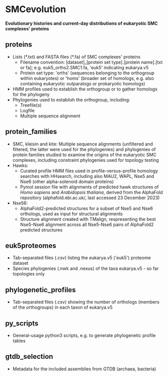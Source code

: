 # SMCevolution
**Evolutionary histories and current-day distributions of eukaryotic SMC complexes' proteins**

## proteins
* Lists (\*.txt) and FASTA files (\*.fa) of SMC complexes' proteins
  * Filename convention: [dataset]\_[protein set type].[protein name].[txt or fa]; e.g. euk5_orths2.SMC1.fa, 'euk5' indicating eukarya.v5
  * Protein set type: 'orths' (sequences belonging to the orthogroup within eukaryotes) or 'homs' (broader set of homologs, e.g. also containing eukaryotic outparalogs or prokaryotic homologs)
* HMM profiles used to establish the orthogroup or to gather homologs for the phylogeny
* Phylogenies used to establish the orthogroup, including:
  * Treefile(s)
  * Logfile
  * Multiple sequence alignment

## protein_families
* SMC, kleisin and kite: Multiple sequence alignments (unfiltered and filtered, the latter were used for the phylogenies) and phylogenies of protein families studied to examine the origins of the eukaryotic SMC complexes, including constraint phylogenies used for topology testing
* Hawks: 
  * Curated profile HMM files used in profile-versus-profile homology searches with HHsearch, including also MAU2, WAPL, Nse5 and Nse6 (other alpha-solenoid domain proteins)
  * Pymol session file with alignments of predicted hawk structures of *Homo sapiens* and *Arabidopsis thaliana*, derived from the AlphaFold repository (alphafold.ebi.ac.uk/, last accessed 23 December 2023)
* Nse56: 
  * AlphaFold2-predicted structures for a subset of Nse5 and Nse6 orthologs, used as input for structural alignments
  * Structure alignment created with TMalign, respresenting the best Nse5-Nse6 alignment across all Nse5-Nse6 pairs of AlphaFold2 predicted structures

## euk5proteomes
* Tab-separated files (\.csv) listing the eukarya.v5 ('euk5') proteome dataset
* Species phylogenies (\.nwk and \.nexus) of the taxa eukarya.v5 - so far topologies only

## phylogenetic_profiles
* Tab-separated files (\.csv) showing the number of orthologs (members of the orthogroups) in each taxon of eukarya.v5

## py_scripts
* General-usage python3 scripts, e.g. to generate phylogenetic profile tables

## gtdb_selection
* Metadata for the included assemblies from GTDB (archaea, bacteria)

